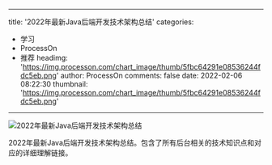 
---
title: '2022年最新Java后端开发技术架构总结'
categories: 
 - 学习
 - ProcessOn
 - 推荐
headimg: 'https://img.processon.com/chart_image/thumb/5fbc64291e08536244fdc5eb.png'
author: ProcessOn
comments: false
date: 2022-02-06 08:22:30
thumbnail: 'https://img.processon.com/chart_image/thumb/5fbc64291e08536244fdc5eb.png'
---

<div>   
<img class="thumb" alt="2022年最新Java后端开发技术架构总结" src="https://img.processon.com/chart_image/thumb/5fbc64291e08536244fdc5eb.png" referrerpolicy="no-referrer">
<p>2022年最新Java后端开发技术架构总结。包含了所有后台相关的技术知识点和对应的详细理解链接。</p>  
</div>
            